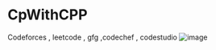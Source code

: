 # CpWithCPP 
Codeforces , leetcode , gfg ,codechef , codestudio
![image](https://github.com/Sohel440/CP-learning-phase/assets/109268326/8119e77e-0211-42bf-af96-e54d920b9365)
